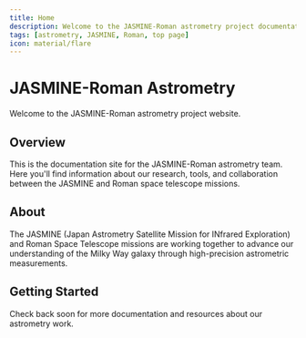 ```yaml
---
title: Home
description: Welcome to the JASMINE-Roman astrometry project documentation
tags: [astrometry, JASMINE, Roman, top page]
icon: material/flare
---
```


# JASMINE-Roman Astrometry

Welcome to the JASMINE-Roman astrometry project website.

## Overview

This is the documentation site for the JASMINE-Roman astrometry team. Here you'll find information about our research, tools, and collaboration between the JASMINE and Roman space telescope missions.

## About

The JASMINE (Japan Astrometry Satellite Mission for INfrared Exploration) and Roman Space Telescope missions are working together to advance our understanding of the Milky Way galaxy through high-precision astrometric measurements.

## Getting Started

Check back soon for more documentation and resources about our astrometry work.
